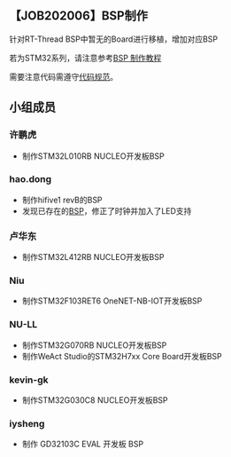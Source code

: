 ## 【JOB202006】BSP制作
针对RT-Thread BSP中暂无的Board进行移植，增加对应BSP

若为STM32系列，请注意参考[BSP 制作教程](https://github.com/RT-Thread/rt-thread/tree/master/bsp/stm32)

需要注意代码需遵守[代码规范](https://github.com/RT-Thread/rt-thread/blob/master/documentation/coding_style_cn.md)。


## 小组成员

### 许鹏虎

* 制作STM32L010RB NUCLEO开发板BSP

### hao.dong

* 制作hifive1 revB的BSP 
* 发现已存在的[BSP](https://github.com/KatyushaScarlet/rt-thread-hifive1-revb)，修正了时钟并加入了LED支持

### 卢华东

* 制作STM32L412RB NUCLEO开发板BSP

### Niu
* 制作STM32F103RET6 OneNET-NB-IOT开发板BSP

### NU-LL

* 制作STM32G070RB NUCLEO开发板BSP
* 制作WeAct Studio的STM32H7xx Core Board开发板BSP

### kevin-gk

* 制作STM32G030C8 NUCLEO开发板BSP

### iysheng

* 制作 GD32103C EVAL 开发板 BSP
